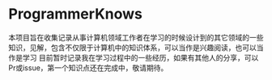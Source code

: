 # ProgrammerKnows
本项目旨在收集记录从事计算机领域工作者在学习的时候设计到的其它领域的一些知识，见解，包含不仅限于计算机中的知识体系，可以当作是兴趣阅读，也可以当作是学习
目前暂时记录我在学习过程中的一些经历，如果有其他人的分享，可以Pr或issue，第一个知识点还在完成中，敬请期待。

